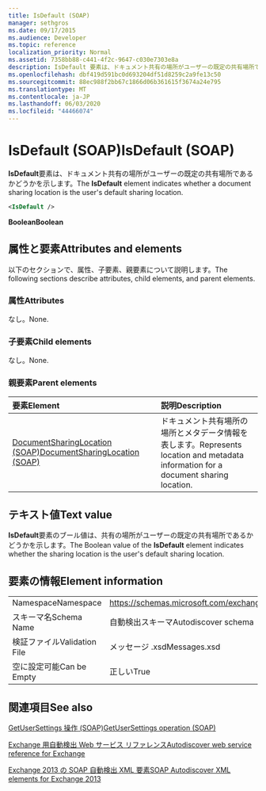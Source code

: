 ```yaml
---
title: IsDefault (SOAP)
manager: sethgros
ms.date: 09/17/2015
ms.audience: Developer
ms.topic: reference
localization_priority: Normal
ms.assetid: 7358bb88-c441-4f2c-9647-c030e7303e8a
description: IsDefault 要素は、ドキュメント共有の場所がユーザーの既定の共有場所であるかどうかを示します。
ms.openlocfilehash: dbf419d591bc0d693204df51d8259c2a9fe13c50
ms.sourcegitcommit: 88ec988f2bb67c1866d06b361615f3674a24e795
ms.translationtype: MT
ms.contentlocale: ja-JP
ms.lasthandoff: 06/03/2020
ms.locfileid: "44466074"
---
```

# <a name="isdefault-soap"></a><span data-ttu-id="2d32f-103">IsDefault (SOAP)</span><span class="sxs-lookup"><span data-stu-id="2d32f-103">IsDefault (SOAP)</span></span>

<span data-ttu-id="2d32f-104">**IsDefault**要素は、ドキュメント共有の場所がユーザーの既定の共有場所であるかどうかを示します。</span><span class="sxs-lookup"><span data-stu-id="2d32f-104">The **IsDefault** element indicates whether a document sharing location is the user's default sharing location.</span></span> 
  
```XML
<IsDefault /> 
```

 <span data-ttu-id="2d32f-105">**Boolean**</span><span class="sxs-lookup"><span data-stu-id="2d32f-105">**Boolean**</span></span>
## <a name="attributes-and-elements"></a><span data-ttu-id="2d32f-106">属性と要素</span><span class="sxs-lookup"><span data-stu-id="2d32f-106">Attributes and elements</span></span>

<span data-ttu-id="2d32f-107">以下のセクションで、属性、子要素、親要素について説明します。</span><span class="sxs-lookup"><span data-stu-id="2d32f-107">The following sections describe attributes, child elements, and parent elements.</span></span>
  
### <a name="attributes"></a><span data-ttu-id="2d32f-108">属性</span><span class="sxs-lookup"><span data-stu-id="2d32f-108">Attributes</span></span>

<span data-ttu-id="2d32f-109">なし。</span><span class="sxs-lookup"><span data-stu-id="2d32f-109">None.</span></span>
  
### <a name="child-elements"></a><span data-ttu-id="2d32f-110">子要素</span><span class="sxs-lookup"><span data-stu-id="2d32f-110">Child elements</span></span>

<span data-ttu-id="2d32f-111">なし。</span><span class="sxs-lookup"><span data-stu-id="2d32f-111">None.</span></span>
  
### <a name="parent-elements"></a><span data-ttu-id="2d32f-112">親要素</span><span class="sxs-lookup"><span data-stu-id="2d32f-112">Parent elements</span></span>

|<span data-ttu-id="2d32f-113">**要素**</span><span class="sxs-lookup"><span data-stu-id="2d32f-113">**Element**</span></span>|<span data-ttu-id="2d32f-114">**説明**</span><span class="sxs-lookup"><span data-stu-id="2d32f-114">**Description**</span></span>|
|:-----|:-----|
|[<span data-ttu-id="2d32f-115">DocumentSharingLocation (SOAP)</span><span class="sxs-lookup"><span data-stu-id="2d32f-115">DocumentSharingLocation (SOAP)</span></span>](documentsharinglocation-soap.md) <br/> |<span data-ttu-id="2d32f-116">ドキュメント共有場所の場所とメタデータ情報を表します。</span><span class="sxs-lookup"><span data-stu-id="2d32f-116">Represents location and metadata information for a document sharing location.</span></span>  <br/> |
   
## <a name="text-value"></a><span data-ttu-id="2d32f-117">テキスト値</span><span class="sxs-lookup"><span data-stu-id="2d32f-117">Text value</span></span>

<span data-ttu-id="2d32f-118">**IsDefault**要素のブール値は、共有の場所がユーザーの既定の共有場所であるかどうかを示します。</span><span class="sxs-lookup"><span data-stu-id="2d32f-118">The Boolean value of the **IsDefault** element indicates whether the sharing location is the user's default sharing location.</span></span> 
  
## <a name="element-information"></a><span data-ttu-id="2d32f-119">要素の情報</span><span class="sxs-lookup"><span data-stu-id="2d32f-119">Element information</span></span>

|||
|:-----|:-----|
|<span data-ttu-id="2d32f-120">Namespace</span><span class="sxs-lookup"><span data-stu-id="2d32f-120">Namespace</span></span>  <br/> |https://schemas.microsoft.com/exchange/2010/Autodiscover  <br/> |
|<span data-ttu-id="2d32f-121">スキーマ名</span><span class="sxs-lookup"><span data-stu-id="2d32f-121">Schema Name</span></span>  <br/> |<span data-ttu-id="2d32f-122">自動検出スキーマ</span><span class="sxs-lookup"><span data-stu-id="2d32f-122">Autodiscover schema</span></span>  <br/> |
|<span data-ttu-id="2d32f-123">検証ファイル</span><span class="sxs-lookup"><span data-stu-id="2d32f-123">Validation File</span></span>  <br/> |<span data-ttu-id="2d32f-124">メッセージ .xsd</span><span class="sxs-lookup"><span data-stu-id="2d32f-124">Messages.xsd</span></span>  <br/> |
|<span data-ttu-id="2d32f-125">空に設定可能</span><span class="sxs-lookup"><span data-stu-id="2d32f-125">Can be Empty</span></span>  <br/> |<span data-ttu-id="2d32f-126">正しい</span><span class="sxs-lookup"><span data-stu-id="2d32f-126">True</span></span>  <br/> |
   
## <a name="see-also"></a><span data-ttu-id="2d32f-127">関連項目</span><span class="sxs-lookup"><span data-stu-id="2d32f-127">See also</span></span>



[<span data-ttu-id="2d32f-128">GetUserSettings 操作 (SOAP)</span><span class="sxs-lookup"><span data-stu-id="2d32f-128">GetUserSettings operation (SOAP)</span></span>](getusersettings-operation-soap.md)


[<span data-ttu-id="2d32f-129">Exchange 用自動検出 Web サービス リファレンス</span><span class="sxs-lookup"><span data-stu-id="2d32f-129">Autodiscover web service reference for Exchange</span></span>](autodiscover-web-service-reference-for-exchange.md)
  
[<span data-ttu-id="2d32f-130">Exchange 2013 の SOAP 自動検出 XML 要素</span><span class="sxs-lookup"><span data-stu-id="2d32f-130">SOAP Autodiscover XML elements for Exchange 2013</span></span>](soap-autodiscover-xml-elements-for-exchange-2013.md)

